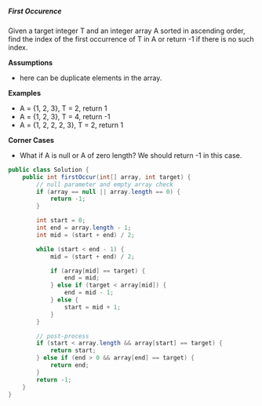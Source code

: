 ##### First Occurence
Given a target integer T and an integer array A sorted in ascending order, find the index of the first occurrence of T in A or return -1 if there is no such index.

**Assumptions**
* here can be duplicate elements in the array.

**Examples**
* A = {1, 2, 3}, T = 2, return 1
* A = {1, 2, 3}, T = 4, return -1
* A = {1, 2, 2, 2, 3}, T = 2, return 1

**Corner Cases**
* What if A is null or A of zero length? We should return -1 in this case.

```java
public class Solution {
    public int firstOccur(int[] array, int target) {
        // null parameter and empty array check
        if (array == null || array.length == 0) {
            return -1;
        }

        int start = 0;
        int end = array.length - 1;
        int mid = (start + end) / 2;

        while (start < end - 1) {
            mid = (start + end) / 2;

            if (array[mid] == target) {
                end = mid;
            } else if (target < array[mid]) {
                end = mid - 1;
            } else {
                start = mid + 1;
            }
        }

        // post-process
        if (start < array.length && array[start] == target) {
            return start;
        } else if (end > 0 && array[end] == target) {
            return end;
        }
        return -1;
    }
}
```
